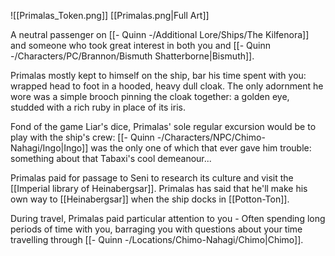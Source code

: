 ![[Primalas_Token.png]]
[[Primalas.png|Full Art]]

A neutral passenger on [[- Quinn -/Additional Lore/Ships/The Kilfenora]] and someone who took great interest in both you and [[- Quinn -/Characters/PC/Brannon/Bismuth Shatterborne|Bismuth]].

Primalas mostly kept to himself on the ship, bar his time spent with you: wrapped head to foot in a hooded, heavy dull cloak. The only adornment he wore was a simple brooch pinning the cloak together: a golden eye, studded with a rich ruby in place of its iris. 

Fond of the game Liar's dice, Primalas' sole regular excursion would be to play with the ship's crew: [[- Quinn -/Characters/NPC/Chimo-Nahagi/Ingo|Ingo]] was the only one of which that ever gave him trouble: something about that Tabaxi's cool demeanour...

Primalas paid for passage to Seni to research its culture and visit the [[Imperial library of Heinabergsar]]. Primalas has said that he'll make his own way to [[Heinabergsar]] when the ship docks in [[Potton-Ton]].

During travel, Primalas paid particular attention to you - Often spending long periods of time with you, barraging you with questions about your time travelling through [[- Quinn -/Locations/Chimo-Nahagi/Chimo|Chimo]]. 